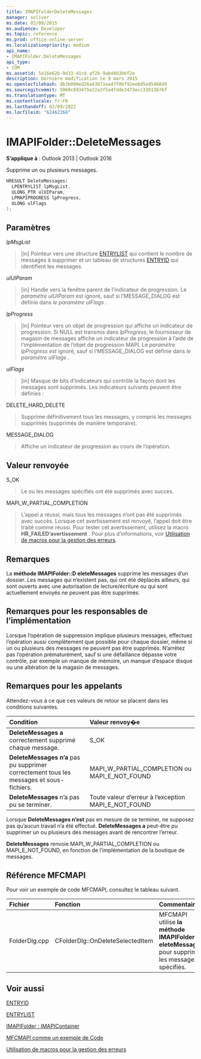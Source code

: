 ```yaml
---
title: IMAPIFolderDeleteMessages
manager: soliver
ms.date: 03/09/2015
ms.audience: Developer
ms.topic: reference
ms.prod: office-online-server
ms.localizationpriority: medium
api_name:
- IMAPIFolder.DeleteMessages
api_type:
- COM
ms.assetid: 5a16e62b-9d33-41cd-af2b-9abd403b6f2e
description: Dernière modification le 9 mars 2015
ms.openlocfilehash: db3b090ed26a43b71ea47f0bf92ee8d5e95468d9
ms.sourcegitcommit: 5969c693475e22a3f5a4fdde3473ecc33013b76f
ms.translationtype: MT
ms.contentlocale: fr-FR
ms.lasthandoff: 02/09/2022
ms.locfileid: "62462268"
---
```

# <a name="imapifolderdeletemessages"></a>IMAPIFolder::DeleteMessages

  
  
**S’applique à** : Outlook 2013 | Outlook 2016 
  
Supprime un ou plusieurs messages.
  
```cpp
HRESULT DeleteMessages(
  LPENTRYLIST lpMsgList,
  ULONG_PTR ulUIParam,
  LPMAPIPROGRESS lpProgress,
  ULONG ulFlags
);
```

## <a name="parameters"></a>Paramètres

 _lpMsgList_
  
> [in] Pointeur vers une structure [ENTRYLIST](entrylist.md) qui contient le nombre de messages à supprimer et un tableau de structures [ENTRYID](entryid.md) qui identifient les messages. 
    
 _ulUIParam_
  
> [in] Handle vers la fenêtre parent de l’indicateur de progression. Le  _paramètre ulUIParam_ est ignoré, sauf si l’MESSAGE_DIALOG est définie dans _le paramètre ulFlags_ . 
    
 _lpProgress_
  
> [in] Pointeur vers un objet de progression qui affiche un indicateur de progression. Si NULL est transmis dans  _lpProgress_, le fournisseur de magasin de messages affiche un indicateur de progression à l’aide de l’implémentation de l’objet de progression MAPI. Le  _paramètre lpProgress est_ ignoré, sauf si l’MESSAGE_DIALOG est définie dans _le paramètre ulFlags_ . 
    
 _ulFlags_
  
> [in] Masque de bits d’indicateurs qui contrôle la façon dont les messages sont supprimés. Les indicateurs suivants peuvent être définies :
    
DELETE_HARD_DELETE
  
> Supprime définitivement tous les messages, y compris les messages supprimés (supprimés de manière temporaire).
    
MESSAGE_DIALOG 
  
> Affiche un indicateur de progression au cours de l’opération.
    
## <a name="return-value"></a>Valeur renvoyée

S_OK 
  
> Le ou les messages spécifiés ont été supprimés avec succès.
    
MAPI_W_PARTIAL_COMPLETION 
  
> L’appel a réussi, mais tous les messages n’ont pas été supprimés avec succès. Lorsque cet avertissement est renvoyé, l’appel doit être traité comme réussi. Pour tester cet avertissement, utilisez la macro **HR_FAILED’avertissement** . Pour plus d’informations, voir [Utilisation de macros pour la gestion des erreurs](using-macros-for-error-handling.md).
    
## <a name="remarks"></a>Remarques

La **méthode IMAPIFolder::D eleteMessages** supprime les messages d’un dossier. Les messages qui n’existent pas, qui ont été déplacés ailleurs, qui sont ouverts avec une autorisation de lecture/écriture ou qui sont actuellement envoyés ne peuvent pas être supprimés. 
  
## <a name="notes-to-implementers"></a>Remarques pour les responsables de l’implémentation

Lorsque l’opération de suppression implique plusieurs messages, effectuez l’opération aussi complètement que possible pour chaque dossier, même si un ou plusieurs des messages ne peuvent pas être supprimés. N’arrêtez pas l’opération prématurément, sauf si une défaillance dépasse votre contrôle, par exemple un manque de mémoire, un manque d’espace disque ou une altération de la magasin de messages.
  
## <a name="notes-to-callers"></a>Remarques pour les appelants

Attendez-vous à ce que ces valeurs de retour se placent dans les conditions suivantes.
  
|**Condition**|**Valeur renvoy�e**|
|:-----|:-----|
|**DeleteMessages a** correctement supprimé chaque message.  <br/> |S_OK  <br/> |
|**DeleteMessages n’a** pas pu supprimer correctement tous les messages et sous-fichiers.  <br/> |MAPI_W_PARTIAL_COMPLETION ou MAPI_E_NOT_FOUND  <br/> |
|**DeleteMessages** n’a pas pu se terminer.  <br/> |Toute valeur d’erreur à l’exception MAPI_E_NOT_FOUND  <br/> |
   
Lorsque **DeleteMessages n’est** pas en mesure de se terminer, ne supposez pas qu’aucun travail n’a été effectué. **DeleteMessages a** peut-être pu supprimer un ou plusieurs des messages avant de rencontrer l’erreur. 
  
 **DeleteMessages** renvoie MAPI_W_PARTIAL_COMPLETION ou MAPI_E_NOT_FOUND, en fonction de l’implémentation de la boutique de messages. 
  
## <a name="mfcmapi-reference"></a>Référence MFCMAPI

Pour voir un exemple de code MFCMAPI, consultez le tableau suivant.
  
|**Fichier**|**Fonction**|**Commentaire**|
|:-----|:-----|:-----|
|FolderDlg.cpp  <br/> |CFolderDlg::OnDeleteSelectedItem  <br/> |MFCMAPI utilise **la méthode IMAPIFolder::D eleteMessages** pour supprimer les messages spécifiés.  <br/> |
   
## <a name="see-also"></a>Voir aussi



[ENTRYID](entryid.md)
  
[ENTRYLIST](entrylist.md)
  
[IMAPIFolder : IMAPIContainer](imapifolderimapicontainer.md)


[MFCMAPI comme un exemple de Code](mfcmapi-as-a-code-sample.md)
  
[Utilisation de macros pour la gestion des erreurs](using-macros-for-error-handling.md)

